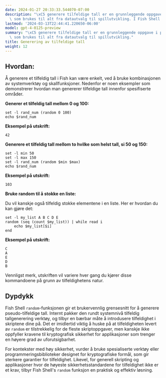 ```yaml
---
date: 2024-01-27 20:33:33.544070-07:00
description: "\xC5 generere tilfeldige tall er en grunnleggende oppgave i programmering,\
  \ som brukes til alt fra datautvalg til spillutvikling. I Fish Shell lar bruk av\u2026"
lastmod: '2024-03-13T22:44:41.220650-06:00'
model: gpt-4-0125-preview
summary: "\xC5 generere tilfeldige tall er en grunnleggende oppgave i programmering,\
  \ som brukes til alt fra datautvalg til spillutvikling."
title: Generering av tilfeldige tall
weight: 12
---
```


## Hvordan:
Å generere et tilfeldig tall i Fish kan være enkelt, ved å bruke kombinasjonen av systemverktøy og skallfunksjoner. Nedenfor er noen eksempler som demonstrerer hvordan man genererer tilfeldige tall innenfor spesifiserte områder.

**Generer et tilfeldig tall mellom 0 og 100:**

```fish
set -l rand_num (random 0 100)
echo $rand_num
```

**Eksempel på utskrift:**
```fish
42
```

**Generere et tilfeldig tall mellom to hvilke som helst tall, si 50 og 150:**

```fish
set -l min 50
set -l max 150
set -l rand_num (random $min $max)
echo $rand_num
```

**Eksempel på utskrift:**
```fish
103
```

**Bruke random til å stokke en liste:**

Du vil kanskje også tilfeldig stokke elementene i en liste. Her er hvordan du kan gjøre det:

```fish
set -l my_list A B C D E
random (seq (count $my_list)) | while read i
    echo $my_list[$i]
end
```

**Eksempel på utskrift:**
```fish
C
A
E
D
B
```

Vennligst merk, utskriften vil variere hver gang du kjører disse kommandoene på grunn av tilfeldighetens natur.

## Dypdykk
Fish Shell `random`-funksjonen gir et brukervennlig grensesnitt for å generere pseudo-tilfeldige tall. Internt pakker den rundt systemnivå tilfeldig tallgenerering verktøy, og tilbyr en bærbar måte å introdusere tilfeldighet i skriptene dine på. Det er imidlertid viktig å huske på at tilfeldigheten levert av `random` er tilstrekkelig for de fleste skriptoppgaver, men kanskje ikke oppfyller kravene til kryptografisk sikkerhet for applikasjoner som trenger en høyere grad av uforutsigbarhet.

For kontekster med høy sikkerhet, vurder å bruke spesialiserte verktøy eller programmeringsbiblioteker designet for kryptografiske formål, som gir sterkere garantier for tilfeldighet. Likevel, for generell skripting og applikasjoner hvor de høyeste sikkerhetsstandardene for tilfeldighet ikke er et krav, tilbyr Fish Shell's `random` funksjon en praktisk og effektiv løsning.
